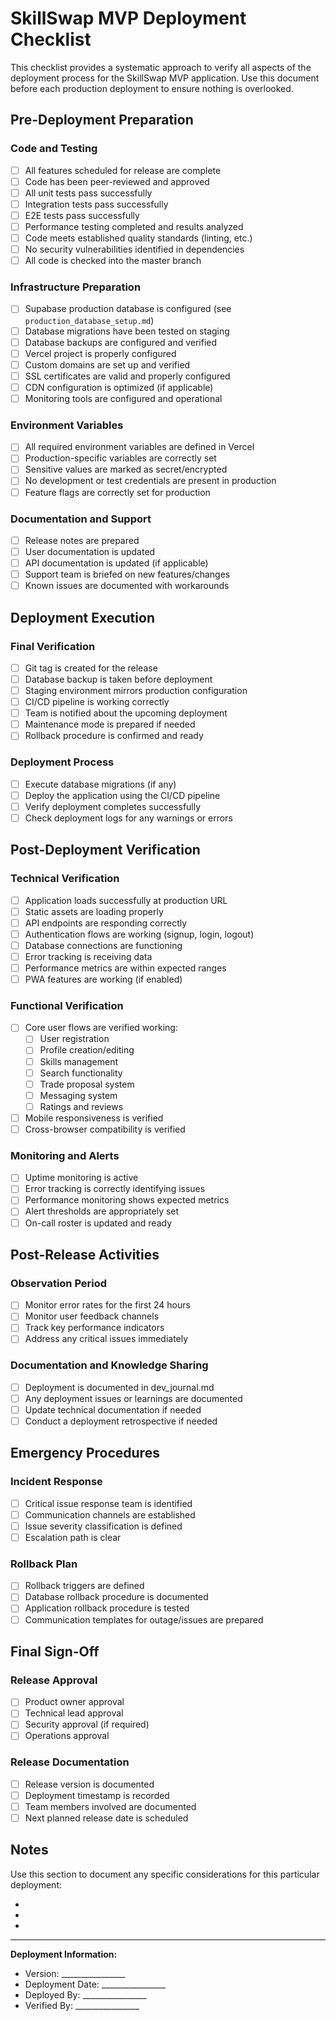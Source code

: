 # SkillSwap MVP Deployment Checklist

This checklist provides a systematic approach to verify all aspects of the deployment process for the SkillSwap MVP application. Use this document before each production deployment to ensure nothing is overlooked.

## Pre-Deployment Preparation

### Code and Testing
- [ ] All features scheduled for release are complete
- [ ] Code has been peer-reviewed and approved
- [ ] All unit tests pass successfully
- [ ] Integration tests pass successfully
- [ ] E2E tests pass successfully
- [ ] Performance testing completed and results analyzed
- [ ] Code meets established quality standards (linting, etc.)
- [ ] No security vulnerabilities identified in dependencies
- [ ] All code is checked into the master branch

### Infrastructure Preparation
- [ ] Supabase production database is configured (see `production_database_setup.md`)
- [ ] Database migrations have been tested on staging
- [ ] Database backups are configured and verified
- [ ] Vercel project is properly configured
- [ ] Custom domains are set up and verified
- [ ] SSL certificates are valid and properly configured
- [ ] CDN configuration is optimized (if applicable)
- [ ] Monitoring tools are configured and operational

### Environment Variables
- [ ] All required environment variables are defined in Vercel
- [ ] Production-specific variables are correctly set
- [ ] Sensitive values are marked as secret/encrypted
- [ ] No development or test credentials are present in production
- [ ] Feature flags are correctly set for production

### Documentation and Support
- [ ] Release notes are prepared
- [ ] User documentation is updated
- [ ] API documentation is updated (if applicable)
- [ ] Support team is briefed on new features/changes
- [ ] Known issues are documented with workarounds

## Deployment Execution

### Final Verification
- [ ] Git tag is created for the release
- [ ] Database backup is taken before deployment
- [ ] Staging environment mirrors production configuration
- [ ] CI/CD pipeline is working correctly
- [ ] Team is notified about the upcoming deployment
- [ ] Maintenance mode is prepared if needed
- [ ] Rollback procedure is confirmed and ready

### Deployment Process
- [ ] Execute database migrations (if any)
- [ ] Deploy the application using the CI/CD pipeline
- [ ] Verify deployment completes successfully
- [ ] Check deployment logs for any warnings or errors

## Post-Deployment Verification

### Technical Verification
- [ ] Application loads successfully at production URL
- [ ] Static assets are loading properly
- [ ] API endpoints are responding correctly
- [ ] Authentication flows are working (signup, login, logout)
- [ ] Database connections are functioning
- [ ] Error tracking is receiving data
- [ ] Performance metrics are within expected ranges
- [ ] PWA features are working (if enabled)

### Functional Verification
- [ ] Core user flows are verified working:
  - [ ] User registration
  - [ ] Profile creation/editing
  - [ ] Skills management
  - [ ] Search functionality
  - [ ] Trade proposal system
  - [ ] Messaging system
  - [ ] Ratings and reviews
- [ ] Mobile responsiveness is verified
- [ ] Cross-browser compatibility is verified

### Monitoring and Alerts
- [ ] Uptime monitoring is active
- [ ] Error tracking is correctly identifying issues
- [ ] Performance monitoring shows expected metrics
- [ ] Alert thresholds are appropriately set
- [ ] On-call roster is updated and ready

## Post-Release Activities

### Observation Period
- [ ] Monitor error rates for the first 24 hours
- [ ] Monitor user feedback channels
- [ ] Track key performance indicators
- [ ] Address any critical issues immediately

### Documentation and Knowledge Sharing
- [ ] Deployment is documented in dev_journal.md
- [ ] Any deployment issues or learnings are documented
- [ ] Update technical documentation if needed
- [ ] Conduct a deployment retrospective if needed

## Emergency Procedures

### Incident Response
- [ ] Critical issue response team is identified
- [ ] Communication channels are established
- [ ] Issue severity classification is defined
- [ ] Escalation path is clear

### Rollback Plan
- [ ] Rollback triggers are defined
- [ ] Database rollback procedure is documented
- [ ] Application rollback procedure is tested
- [ ] Communication templates for outage/issues are prepared

## Final Sign-Off

### Release Approval
- [ ] Product owner approval
- [ ] Technical lead approval
- [ ] Security approval (if required)
- [ ] Operations approval

### Release Documentation
- [ ] Release version is documented
- [ ] Deployment timestamp is recorded
- [ ] Team members involved are documented
- [ ] Next planned release date is scheduled

## Notes

Use this section to document any specific considerations for this particular deployment:

- 
- 
- 

---

**Deployment Information:**

- Version: ________________
- Deployment Date: ________________
- Deployed By: ________________
- Verified By: ________________
